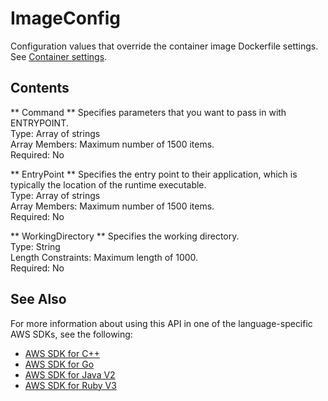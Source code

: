 # ImageConfig<a name="API_ImageConfig"></a>

Configuration values that override the container image Dockerfile settings\. See [Container settings](https://docs.aws.amazon.com/lambda/latest/dg/images-create.html#images-parms)\. 

## Contents<a name="API_ImageConfig_Contents"></a>

 ** Command **   <a name="SSS-Type-ImageConfig-Command"></a>
Specifies parameters that you want to pass in with ENTRYPOINT\.   
Type: Array of strings  
Array Members: Maximum number of 1500 items\.  
Required: No

 ** EntryPoint **   <a name="SSS-Type-ImageConfig-EntryPoint"></a>
Specifies the entry point to their application, which is typically the location of the runtime executable\.  
Type: Array of strings  
Array Members: Maximum number of 1500 items\.  
Required: No

 ** WorkingDirectory **   <a name="SSS-Type-ImageConfig-WorkingDirectory"></a>
Specifies the working directory\.  
Type: String  
Length Constraints: Maximum length of 1000\.  
Required: No

## See Also<a name="API_ImageConfig_SeeAlso"></a>

For more information about using this API in one of the language\-specific AWS SDKs, see the following:
+  [ AWS SDK for C\+\+](https://docs.aws.amazon.com/goto/SdkForCpp/lambda-2015-03-31/ImageConfig) 
+  [ AWS SDK for Go](https://docs.aws.amazon.com/goto/SdkForGoV1/lambda-2015-03-31/ImageConfig) 
+  [ AWS SDK for Java V2](https://docs.aws.amazon.com/goto/SdkForJavaV2/lambda-2015-03-31/ImageConfig) 
+  [ AWS SDK for Ruby V3](https://docs.aws.amazon.com/goto/SdkForRubyV3/lambda-2015-03-31/ImageConfig) 